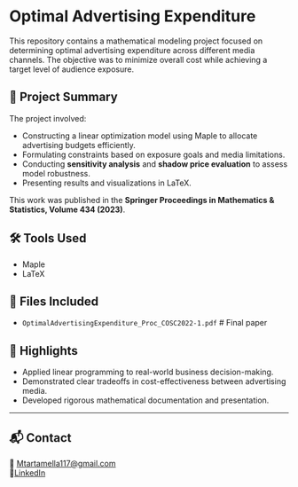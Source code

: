 # Optimal Advertising Expenditure

This repository contains a mathematical modeling project focused on determining optimal advertising expenditure across different media channels. The objective was to minimize overall cost while achieving a target level of audience exposure.

## 📝 Project Summary

The project involved:

- Constructing a linear optimization model using Maple to allocate advertising budgets efficiently.
- Formulating constraints based on exposure goals and media limitations.
- Conducting **sensitivity analysis** and **shadow price evaluation** to assess model robustness.
- Presenting results and visualizations in LaTeX.

This work was published in the **Springer Proceedings in Mathematics & Statistics, Volume 434 (2023)**.

## 🛠 Tools Used

- Maple
- LaTeX

## 📂 Files Included

- `OptimalAdvertisingExpenditure_Proc_COSC2022-1.pdf` # Final paper

## 📌 Highlights

- Applied linear programming to real-world business decision-making.
- Demonstrated clear tradeoffs in cost-effectiveness between advertising media.
- Developed rigorous mathematical documentation and presentation.

---

## 📬 Contact

📧 Mtartamella117@gmail.com  
🔗[LinkedIn](https://www.linkedin.com/in/michael-tartamella)
